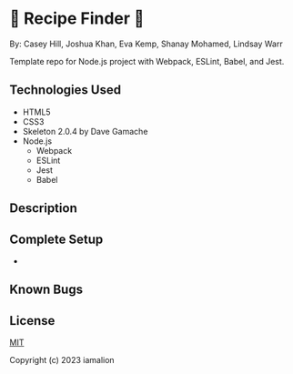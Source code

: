 # &#x1F374; Recipe Finder &#x1F374;

By: Casey Hill, Joshua Khan, Eva Kemp, Shanay Mohamed, Lindsay Warr

Template repo for Node.js project with Webpack, ESLint, Babel, and Jest.

<!-- View on [Github Pages](https://username.github.io/repo-name/) -->

## **Technologies Used**

- HTML5
- CSS3
- Skeleton 2.0.4 by Dave Gamache
- Node.js
  - Webpack
  - ESLint
  - Jest
  - Babel

## **Description**


## **Complete Setup**

- 

## **Known Bugs**


## **License**

[MIT](https://choosealicense.com/licenses/mit/)

Copyright (c) 2023 iamalion
